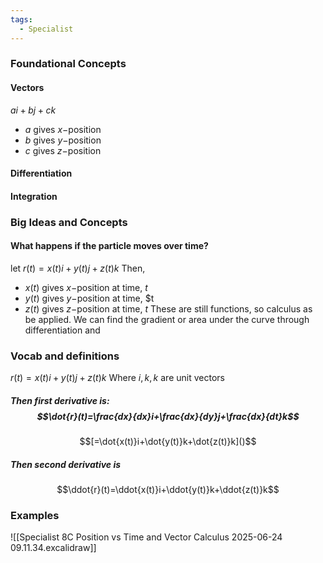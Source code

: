 ```yaml
---
tags:
  - Specialist
---
```

### Foundational Concepts
#### Vectors
$ai+bj+ck$ 
- $a$ gives $x-$position
- $b$ gives $y-$position
- $c$ gives $z-$position
#### Differentiation
#### Integration
### Big Ideas and Concepts
#### What happens if the particle moves over time?
let $r(t)=x(t)i+y(t)j+z(t)k$
Then, 
- $x(t)$ gives $x-$position at time, $t$
- $y(t)$ gives $y-$position at time, $t
- $z(t)$ gives $z-$position at time, $t$
These are still functions, so calculus as be applied. 
	We can find the gradient or area under the curve through differentiation and 

### Vocab and definitions
$r(t)=x(t)i+y(t)j+z(t)k$
	Where $i, k, k$ are unit vectors
##### Then first derivative is: $$\dot{r}(t)=\frac{dx}{dx}i+\frac{dx}{dy}j+\frac{dx}{dt}k$$ 

$$[=\dot{x(t)}i+\dot{y(t)}k+\dot{z(t)}k]()$$
##### Then second derivative is
$$\ddot{r}(t)=\ddot{x(t)}i+\ddot{y(t)}k+\ddot{z(t)}k$$

### Examples
![[Specialist 8C Position vs Time and Vector Calculus 2025-06-24 09.11.34.excalidraw]]